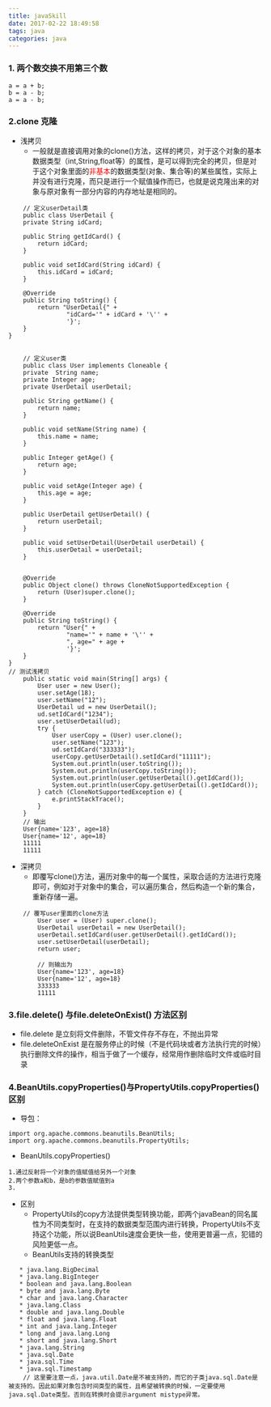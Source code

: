 ```yaml
---
title: javaSkill
date: 2017-02-22 18:49:58
tags: java
categories: java
---
```

### 1. 两个数交换不用第三个数
```
a = a + b;
b = a - b;
a = a - b;
```

### 2.clone 克隆
- 浅拷贝
    + 一般就是直接调用对象的clone()方法，这样的拷贝，对于这个对象的基本数据类型（int,String,float等）的属性，是可以得到完全的拷贝，但是对于这个对象里面的<span style='color:red'>非基本</span>的数据类型(对象、集合等)的某些属性，实际上并没有进行克隆，而只是进行一个赋值操作而已，也就是说克隆出来的对象与原对象有一部分内容的内存地址是相同的。
	
```
    // 定义userDetail类
    public class UserDetail {
    private String idCard;

    public String getIdCard() {
        return idCard;
    }

    public void setIdCard(String idCard) {
        this.idCard = idCard;
    }

    @Override
    public String toString() {
        return "UserDetail{" +
                "idCard='" + idCard + '\'' +
                '}';
    }
}


    // 定义user类
    public class User implements Cloneable {
    private  String name;
    private Integer age;
    private UserDetail userDetail;

    public String getName() {
        return name;
    }

    public void setName(String name) {
        this.name = name;
    }

    public Integer getAge() {
        return age;
    }

    public void setAge(Integer age) {
        this.age = age;
    }

    public UserDetail getUserDetail() {
        return userDetail;
    }

    public void setUserDetail(UserDetail userDetail) {
        this.userDetail = userDetail;
    }


    @Override
    public Object clone() throws CloneNotSupportedException {
        return (User)super.clone();
    }

    @Override
    public String toString() {
        return "User{" +
                "name='" + name + '\'' +
                ", age=" + age +
                '}';
    }
}
// 测试浅拷贝
    public static void main(String[] args) {
        User user = new User();
        user.setAge(18);
        user.setName("12");
        UserDetail ud = new UserDetail();
        ud.setIdCard("1234");
        user.setUserDetail(ud);
        try {
            User userCopy = (User) user.clone();
            user.setName("123");
            ud.setIdCard("333333");
            userCopy.getUserDetail().setIdCard("11111");
            System.out.println(user.toString());
            System.out.println(userCopy.toString());
            System.out.println(user.getUserDetail().getIdCard());
            System.out.println(userCopy.getUserDetail().getIdCard());
        } catch (CloneNotSupportedException e) {
            e.printStackTrace();
        }
    }
    // 输出
    User{name='123', age=18}
    User{name='12', age=18}
    11111
    11111
```
- 深拷贝
    + 即覆写clone()方法，遍历对象中的每一个属性，采取合适的方法进行克隆即可，例如对于对象中的集合，可以遍历集合，然后构造一个新的集合，重新存储一遍。
```
    // 覆写user里面的clone方法
        User user = (User) super.clone();
        UserDetail userDetail = new UserDetail();
        userDetail.setIdCard(user.getUserDetail().getIdCard());
        user.setUserDetail(userDetail);
        return user;

        // 则输出为
        User{name='123', age=18}
        User{name='12', age=18}
        333333
        11111
```

### 3.file.delete() 与file.deleteOnExist() 方法区别
 - file.delete 是立刻将文件删除，不管文件存不存在，不抛出异常
 - file.deleteOnExist 是在服务停止的时候（不是代码块或者方法执行完的时候）执行删除文件的操作，相当于做了一个缓存，经常用作删除临时文件或临时目录

### 4.BeanUtils.copyProperties()与PropertyUtils.copyProperties()区别
- 导包：
```
import org.apache.commons.beanutils.BeanUtils;
import org.apache.commons.beanutils.PropertyUtils;
```
- BeanUtils.copyProperties()
```
1.通过反射将一个对象的值赋值给另外一个对象
2.两个参数a和b，是b的参数值赋值到a
3.
```

- 区别
	- PropertyUtils的copy方法提供类型转换功能，即两个javaBean的同名属性为不同类型时，在支持的数据类型范围内进行转换，PropertyUtils不支持这个功能，所以说BeanUtils速度会更快一些，使用更普遍一点，犯错的风险更低一点。
	 - BeanUtils支持的转换类型

 ```
    * java.lang.BigDecimal
    * java.lang.BigInteger
    * boolean and java.lang.Boolean
    * byte and java.lang.Byte
    * char and java.lang.Character
    * java.lang.Class
    * double and java.lang.Double
    * float and java.lang.Float
    * int and java.lang.Integer
    * long and java.lang.Long
    * short and java.lang.Short
    * java.lang.String
    * java.sql.Date
    * java.sql.Time
    * java.sql.Timestamp 
     // 这里要注意一点，java.util.Date是不被支持的，而它的子类java.sql.Date是被支持的。因此如果对象包含时间类型的属性，且希望被转换的时候，一定要使用java.sql.Date类型。否则在转换时会提示argument mistype异常。

 ```







    